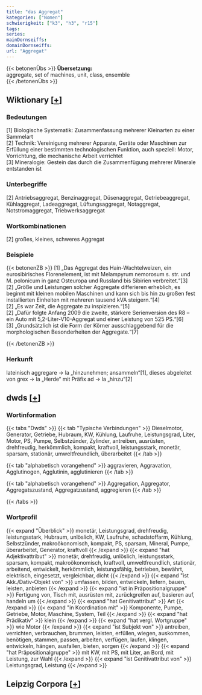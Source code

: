 ```yaml
---
title: "das Aggregat"
kategorien: ["Nomen"]
schwierigkeit: ["k3", "h3", "r15"]
tags:
series:
mainDornseiffs:
domainDornseiffs:
url: "Aggregat"
---
```


{{< betonenÜbs >}}
**Übersetzung:**  
aggregate, set of machines, unit, class, ensemble  
{{< /betonenÜbs >}}

## Wiktionary [[+](https://de.wiktionary.org/wiki/Aggregat)]

### Bedeutungen
[1] Biologische Systematik: Zusammenfassung mehrerer Kleinarten zu einer Sammelart  
[2] Technik: Vereinigung mehrerer Apparate, Geräte oder Maschinen zur Erfüllung einer bestimmten technologischen Funktion, auch speziell: Motor, Vorrichtung, die mechanische Arbeit verrichtet  
[3] Mineralogie: Gestein das durch die Zusammenfügung mehrerer Minerale entstanden ist  

### Unterbegriffe
[2] Antriebsaggregat, Benzinaggregat, Düsenaggregat, Getriebeaggregat, Kühlaggregat, Ladeaggregat, Lüftungsaggregat, Notaggregat, Notstromaggregat, Triebwerksaggregat  

### Wortkombinationen
[2] großes, kleines, schweres Aggregat  

### Beispiele
{{< betonenZB >}}
[1] „Das Aggregat des Hain-Wachtelweizen, ein eurosibirisches Florenelement, ist mit Melampyrum nemorosum s. str. und M. polonicum in ganz Osteuropa und Russland bis Sibirien verbreitet.“[3]  
[2] „Größe und Leistungen solcher Aggregate differieren erheblich, es beginnt mit kleinen mobilen Maschinen und kann sich bis hin zu großen fest installierten Einheiten mit mehreren tausend kVA steigern.“[4]  
[2] „Es war Zeit, die Aggregate zu inspizieren.“[5]  
[2] „Dafür folgte Anfang 2009 die zweite, stärkere Serienversion des R8 – ein Auto mit 5,2-Liter-V10-Aggregat und einer Leistung von 525 PS.“[6]  
[3] „Grundsätzlich ist die Form der Körner ausschlaggebend für die morphologischen Besonderheiten der Aggregate.“[7]  

{{< /betonenZB >}}
### Herkunft
lateinisch aggregare → la „hinzunehmen; ansammeln“[1], dieses abgeleitet von grex → la „Herde“ mit Präfix ad → la „hinzu“[2]  



## dwds [[+](https://www.dwds.de/wb/Aggregat)]

### Wortinformation
{{< tabs "Dwds" >}}
{{< tab "Typische Verbindungen" >}}
Dieselmotor, Generator, Getriebe, Hubraum, KW, Kühlung, Laufruhe, Leistungsgrad, Liter, Motor, PS, Pumpe, Selbstzünder, Zylinder, antreiben, ausrüsten, drehfreudig, herkömmlich, kompakt, kraftvoll, leistungsstark, monetär, sparsam, stationär, umweltfreundlich, überarbeitet
{{< /tab >}}

{{< tab "alphabetisch vorangehend" >}}
aggravieren, Aggravation, Agglutinogen, Agglutinin, agglutinieren
{{< /tab >}}

{{< tab "alphabetisch vorangehend" >}}
Aggregation, Aggregator, Aggregatszustand, Aggregatzustand, aggregieren
{{< /tab >}}

{{< /tabs >}}

### Wortprofil
{{< expand "Überblick" >}} monetär, Leistungsgrad, drehfreudig, leistungsstark, Hubraum, unlöslich, KW, Laufruhe, schadstoffarm, Kühlung, Selbstzünder, makroökonomisch, kompakt, PS, sparsam, Mineral, Pumpe, überarbeitet, Generator, kraftvoll {{< /expand >}}
{{< expand "hat Adjektivattribut" >}} monetär, drehfreudig, unlöslich, leistungsstark, sparsam, kompakt, makroökonomisch, kraftvoll, umweltfreundlich, stationär, arbeitend, entwickelt, herkömmlich, leistungsfähig, betrieben, bewährt, elektrisch, eingesetzt, vergleichbar, dicht {{< /expand >}}
{{< expand "ist Akk./Dativ-Objekt von" >}} umfassen, bilden, entwickeln, liefern, bauen, leisten, anbieten {{< /expand >}}
{{< expand "ist in Präpositionalgruppe" >}} Fertigung von, Tisch mit, ausrüsten mit, zurückgreifen auf, basieren auf, handeln um {{< /expand >}}
{{< expand "hat Genitivattribut" >}} Art {{< /expand >}}
{{< expand "in Koordination mit" >}} Komponente, Pumpe, Getriebe, Motor, Maschine, System, Teil {{< /expand >}}
{{< expand "hat Prädikativ" >}} klein {{< /expand >}}
{{< expand "hat vergl. Wortgruppe" >}} wie Motor {{< /expand >}}
{{< expand "ist Subjekt von" >}} antreiben, verrichten, verbrauchen, brummen, leisten, erfüllen, wiegen, auskommen, benötigen, stammen, passen, arbeiten, verfügen, laufen, klingen, entwickeln, hängen, ausfallen, bieten, sorgen {{< /expand >}}
{{< expand "hat Präpositionalgruppe" >}} mit KW, mit PS, mit Liter, an Bord, mit Leistung, zur Wahl {{< /expand >}}
{{< expand "ist Genitivattribut von" >}} Leistungsgrad, Leistung {{< /expand >}}

## Leipzig Corpora [[+](https://corpora.uni-leipzig.de/en/res?word=Aggregat&corpusId=deu_newscrawl-public_2018)]

